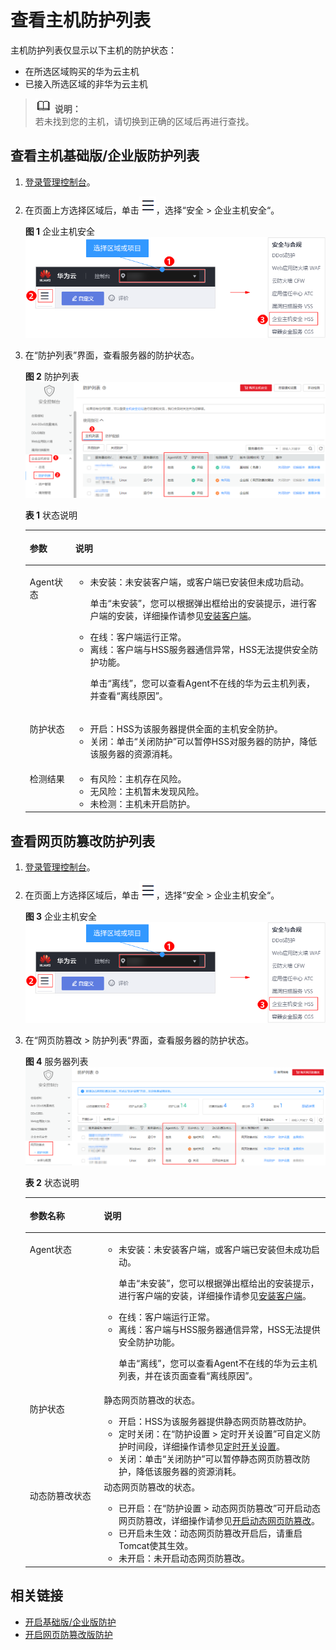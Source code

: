 # 查看主机防护列表<a name="hss_01_0003"></a>

主机防护列表仅显示以下主机的防护状态：

-   在所选区域购买的华为云主机
-   已接入所选区域的非华为云主机

>![](public_sys-resources/icon-note.gif) **说明：**   
>若未找到您的主机，请切换到正确的区域后再进行查找。  

## 查看主机基础版/企业版防护列表<a name="section17795950143916"></a>

1.  [登录管理控制台](https://console.huaweicloud.com)。
2.  在页面上方选择区域后，单击![](figures/icon-servicelist.png)，选择“安全  \>  企业主机安全“。

    **图 1**  企业主机安全<a name="hss_01_0229_fig1271516227232"></a>  
    ![](figures/企业主机安全.png "企业主机安全")

3.  在“防护列表”界面，查看服务器的防护状态。

    **图 2**  防护列表<a name="fig3739259174917"></a>  
    ![](figures/防护列表.png "防护列表")

    **表 1**  状态说明

    <a name="table181171340655"></a>
    <table><thead align="left"><tr id="row121151940759"><th class="cellrowborder" valign="top" width="15.18%" id="mcps1.2.3.1.1"><p id="p1611534015515"><a name="p1611534015515"></a><a name="p1611534015515"></a>参数</p>
    </th>
    <th class="cellrowborder" valign="top" width="84.82%" id="mcps1.2.3.1.2"><p id="p611513401756"><a name="p611513401756"></a><a name="p611513401756"></a>说明</p>
    </th>
    </tr>
    </thead>
    <tbody><tr id="row19116240656"><td class="cellrowborder" valign="top" width="15.18%" headers="mcps1.2.3.1.1 "><p id="p411554017520"><a name="p411554017520"></a><a name="p411554017520"></a>Agent状态</p>
    </td>
    <td class="cellrowborder" valign="top" width="84.82%" headers="mcps1.2.3.1.2 "><a name="ul71163401458"></a><a name="ul71163401458"></a><ul id="ul71163401458"><li>未安装：未安装客户端，或客户端已安装但未成功启动。<p id="p139872318135"><a name="p139872318135"></a><a name="p139872318135"></a>单击<span class="uicontrol" id="uicontrol18115140352"><a name="uicontrol18115140352"></a><a name="uicontrol18115140352"></a>“未安装”</span>，您可以根据弹出框给出的安装提示，进行客户端的安装，详细操作请参见<a href="https://support.huaweicloud.com/usermanual-hss/hss_01_0234.html" target="_blank" rel="noopener noreferrer">安装客户端</a>。</p>
    </li><li>在线：客户端运行正常。</li><li>离线：客户端与HSS服务器通信异常，HSS无法提供安全防护功能。<p id="p1296615303138"><a name="p1296615303138"></a><a name="p1296615303138"></a>单击<span class="uicontrol" id="uicontrol11965153016138"><a name="uicontrol11965153016138"></a><a name="uicontrol11965153016138"></a>“离线”</span>，您可以查看Agent不在线的华为云主机列表，并查看<span class="uicontrol" id="uicontrol168051915101411"><a name="uicontrol168051915101411"></a><a name="uicontrol168051915101411"></a>“离线原因”</span>。</p>
    </li></ul>
    </td>
    </tr>
    <tr id="row01171407515"><td class="cellrowborder" valign="top" width="15.18%" headers="mcps1.2.3.1.1 "><p id="p1611654019517"><a name="p1611654019517"></a><a name="p1611654019517"></a>防护状态</p>
    </td>
    <td class="cellrowborder" valign="top" width="84.82%" headers="mcps1.2.3.1.2 "><a name="ul151177401255"></a><a name="ul151177401255"></a><ul id="ul151177401255"><li>开启：HSS为该服务器提供全面的主机安全防护。</li><li>关闭：单击<span class="uicontrol" id="uicontrol10116140653"><a name="uicontrol10116140653"></a><a name="uicontrol10116140653"></a>“关闭防护”</span>可以暂停HSS对服务器的防护，降低该服务器的资源消耗。</li></ul>
    </td>
    </tr>
    <tr id="row1411711401651"><td class="cellrowborder" valign="top" width="15.18%" headers="mcps1.2.3.1.1 "><p id="p7117114014516"><a name="p7117114014516"></a><a name="p7117114014516"></a>检测结果</p>
    </td>
    <td class="cellrowborder" valign="top" width="84.82%" headers="mcps1.2.3.1.2 "><a name="ul19117840858"></a><a name="ul19117840858"></a><ul id="ul19117840858"><li>有风险：主机存在风险。</li><li>无风险：主机暂未发现风险。</li><li>未检测：主机未开启防护。</li></ul>
    </td>
    </tr>
    </tbody>
    </table>


## 查看网页防篡改防护列表<a name="section13310124113310"></a>

1.  [登录管理控制台](https://console.huaweicloud.com)。
2.  在页面上方选择区域后，单击![](figures/icon-servicelist.png)，选择“安全  \>  企业主机安全“。

    **图 3**  企业主机安全<a name="hss_01_0229_fig1271516227232_1"></a>  
    ![](figures/企业主机安全.png "企业主机安全")

3.  在“网页防篡改 \> 防护列表“界面，查看服务器的防护状态。

    **图 4**  服务器列表<a name="fig102638575415"></a>  
    ![](figures/服务器列表.png "服务器列表")

    **表 2**  状态说明

    <a name="table244111264375"></a>
    <table><thead align="left"><tr id="row043442613375"><th class="cellrowborder" valign="top" width="24.68%" id="mcps1.2.3.1.1"><p id="p14341826163719"><a name="p14341826163719"></a><a name="p14341826163719"></a>参数名称</p>
    </th>
    <th class="cellrowborder" valign="top" width="75.32%" id="mcps1.2.3.1.2"><p id="p1643422612376"><a name="p1643422612376"></a><a name="p1643422612376"></a>说明</p>
    </th>
    </tr>
    </thead>
    <tbody><tr id="row5435162612379"><td class="cellrowborder" valign="top" width="24.68%" headers="mcps1.2.3.1.1 "><p id="p443414264373"><a name="p443414264373"></a><a name="p443414264373"></a>Agent状态</p>
    </td>
    <td class="cellrowborder" valign="top" width="75.32%" headers="mcps1.2.3.1.2 "><a name="ul10435202619377"></a><a name="ul10435202619377"></a><ul id="ul10435202619377"><li>未安装：未安装客户端，或客户端已安装但未成功启动。<p id="p65214342169"><a name="p65214342169"></a><a name="p65214342169"></a>单击<span class="uicontrol" id="uicontrol156093716161"><a name="uicontrol156093716161"></a><a name="uicontrol156093716161"></a>“未安装”</span>，您可以根据弹出框给出的安装提示，进行客户端的安装，详细操作请参见<a href="https://support.huaweicloud.com/usermanual-hss/hss_01_0234.html" target="_blank" rel="noopener noreferrer">安装客户端</a>。</p>
    </li><li>在线：客户端运行正常。</li><li>离线：客户端与HSS服务器通信异常，HSS无法提供安全防护功能。<p id="p2730110101711"><a name="p2730110101711"></a><a name="p2730110101711"></a>单击<span class="uicontrol" id="uicontrol146194461720"><a name="uicontrol146194461720"></a><a name="uicontrol146194461720"></a>“离线”</span>，您可以查看Agent不在线的华为云主机列表，并在该页面查看<span class="uicontrol" id="uicontrol36209471716"><a name="uicontrol36209471716"></a><a name="uicontrol36209471716"></a>“离线原因”</span>。</p>
    </li></ul>
    </td>
    </tr>
    <tr id="row2044014265377"><td class="cellrowborder" valign="top" width="24.68%" headers="mcps1.2.3.1.1 "><p id="p943519265379"><a name="p943519265379"></a><a name="p943519265379"></a>防护状态</p>
    </td>
    <td class="cellrowborder" valign="top" width="75.32%" headers="mcps1.2.3.1.2 "><div class="p" id="p174400261379"><a name="p174400261379"></a><a name="p174400261379"></a>静态网页防篡改的状态。<a name="ul344019264371"></a><a name="ul344019264371"></a><ul id="ul344019264371"><li>开启：HSS为该服务器提供静态网页防篡改防护。</li><li>定时关闭：在<span class="menucascade" id="menucascade94401826113714"><a name="menucascade94401826113714"></a><a name="menucascade94401826113714"></a>“<span class="uicontrol" id="uicontrol343913268377"><a name="uicontrol343913268377"></a><a name="uicontrol343913268377"></a>防护设置</span> &gt; <span class="uicontrol" id="uicontrol124391826183714"><a name="uicontrol124391826183714"></a><a name="uicontrol124391826183714"></a>定时开关设置</span>”</span>可自定义防护时间段，详细操作请参见<a href="定时开启网页防篡改.md">定时开关设置</a>。</li><li>关闭：单击<span class="uicontrol" id="uicontrol244012616376"><a name="uicontrol244012616376"></a><a name="uicontrol244012616376"></a>“关闭防护”</span>可以暂停静态网页防篡改防护，降低该服务器的资源消耗。</li></ul>
    </div>
    </td>
    </tr>
    <tr id="row17441126103717"><td class="cellrowborder" valign="top" width="24.68%" headers="mcps1.2.3.1.1 "><p id="p10440162653713"><a name="p10440162653713"></a><a name="p10440162653713"></a>动态防篡改状态</p>
    </td>
    <td class="cellrowborder" valign="top" width="75.32%" headers="mcps1.2.3.1.2 "><div class="p" id="p10441226123711"><a name="p10441226123711"></a><a name="p10441226123711"></a>动态网页防篡改的状态。<a name="ul12441172619373"></a><a name="ul12441172619373"></a><ul id="ul12441172619373"><li>已开启：在<span class="menucascade" id="menucascade13440172618375"><a name="menucascade13440172618375"></a><a name="menucascade13440172618375"></a>“<span class="uicontrol" id="uicontrol744082615379"><a name="uicontrol744082615379"></a><a name="uicontrol744082615379"></a>防护设置</span> &gt; <span class="uicontrol" id="uicontrol16440526133711"><a name="uicontrol16440526133711"></a><a name="uicontrol16440526133711"></a>动态网页防篡改</span>”</span>可开启动态网页防篡改，详细操作请参见<a href="开启动态网页防篡改.md">开启动态网页防篡改</a>。</li><li>已开启未生效：动态网页防篡改开启后，请重启Tomcat使其生效。</li><li>未开启：未开启动态网页防篡改。</li></ul>
    </div>
    </td>
    </tr>
    </tbody>
    </table>


## 相关链接<a name="section11108101510243"></a>

-   [开启基础版/企业版防护](基础版-企业版.md)
-   [开启网页防篡改版防护](网页防篡改版.md)

